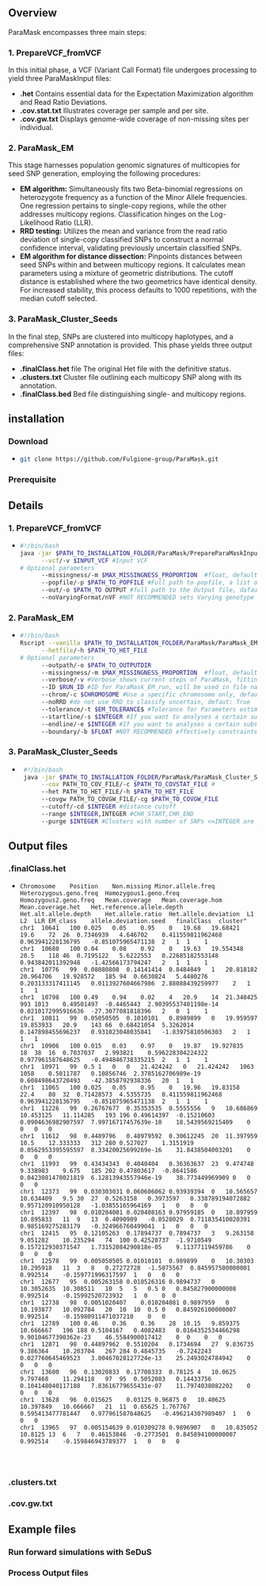 ## Overview
ParaMask encompasses three main steps:

### 1. PrepareVCF_fromVCF
In this initial phase, a VCF (Variant Call Format) file undergoes processing to yield three ParaMaskInput files:

- **.het** Contains essential data for the Expectation Maximization algorithm and Read Ratio Deviations.
- **.cov.stat.txt** Illustrates coverage per sample and per site.
- **.cov.gw.txt** Displays genome-wide coverage of non-missing sites per individual.

### 2. ParaMask_EM
This stage harnesses population genomic signatures of multicopies for seed SNP generation, employing the following procedures:

- **EM algorithm:** Simultaneously fits two Beta-binomial regressions on heterozygote frequency as a function of the Minor Allele frequencies. One regression pertains to single-copy regions, while the other addresses multicopy regions. Classification hinges on the Log-Likelihood Ratio (LLR).
- **RRD testing:** Utilizes the mean and variance from the read ratio deviation of single-copy classified SNPs to construct a normal confidence interval, validating previously uncertain classified SNPs.
- **EM algorithm for distance dissection:** Pinpoints distances between seed SNPs within and between multicopy regions. It calculates mean parameters using a mixture of geometric distributions. The cutoff distance is established where the two geometrics have identical density. For increased stability, this process defaults to 1000 repetitions, with the median cutoff selected.

### 3. ParaMask_Cluster_Seeds
In the final step, SNPs are clustered into multicopy haplotypes, and a comprehensive SNP annotation is provided. This phase yields three output files:

- **.finalClass.het** file The original Het file with the definitive status.
- **.clusters.txt** Cluster file outlining each multicopy SNP along with its annotation.
- **.finalClass.bed** Bed file distinguishing single- and multicopy regions.

## installation

### Download
- ```bash
  git clone https://github.com/Fulgione-group/ParaMask.git

### Prerequisite



## Details 

### 1. PrepareVCF_fromVCF
- ```bash
  #!/bin/bash
  java -jar $PATH_TO_INSTALLATION_FOLDER/ParaMask/PrepareParaMaskInput_fromVCF.jar\
        --vcf/-v $INPUT_VCF #Input VCF
  # Optional parameters
        --missingness/-m $MAX_MISSINGNESS_PROPORTION  #float, default = 0: no missing sites allowed
        --popfile/-p $PATH_TO_POPFILE #Full path to popfile, a list of samples in each row, default all samples in the VCF
        --out/-o $PATH_TO OUTPUT #full path to the Output file, dafault is the input file. Extensions for the different files are added automatically
        --noVaryingFormat/nVF #NOT RECOMMENDED sets Varying genotype format of the VCF to false, default true.

### 2. ParaMask_EM
- ```bash
  #!/bin/bash
  Rscript --vanilla $PATH_TO_INSTALLATION_FOLDER/ParaMask/ParaMask_EM_v2.4.R\
        --hetfile/-h $PATH_TO_HET_FILE
  # Optional parameters
        --outpath/-o $PATH_TO_OUTPUTDIR
        --missingness/-m $MAX_MISSINGNESS_PROPORTION  #float, default = 0.1: no missing sites allowed
        --verbose/-v #Verbose shows current steps of ParaMask, fitting process of VGAM, default is false
        --ID $RUN_ID #ID for ParaMask_EM_run, will be used in file naming
        --chrom/-c $CHROMOSOME #Use a specific chromosome only, default: all chromosomes
        --noRRD #do not use RRD to classify uncertain, defaut: True
        --tolerance/-t $EM_TOLERANCE$ #Tolerance for Parameters estimated by the EM algorithm on heterezygote frequency, default: 0.001
        --startline/-s $INTEGER #If you want to analyses a certain subset of SNPs in the hetfile you can specify start end lines
        --endline/-e $INTEGER #If you want to analyses a certain subset of SNPs in the hetfile you can specify start end lines
        --boundary/-b $FLOAT #NOT RECOMMENDED effectively constraints the upper Parameter space of the MAF*(Z=="K") variable, Helps with EM convergence in extreme cases


### 3. ParaMask_Cluster_Seeds
- ```bash
   #!/bin/bash
   java -jar $PATH_TO_INSTALLATION_FOLDER/ParaMask/ParaMask_Cluster_Seeds.jar\
        --cov PATH_TO_COV_FILE/-c $PATH_TO_COVSTAT_FILE #
        --het PATH_TO_HET_FILE/-h $PATH_TO_HET_FILE
        --covgw PATH_TO_COVGW_FILE/-cg $PATH_TO_COVGW_FILE
        --cutoff/-cd $INTEGER #distance cutoff
        --range $INTEGER,INTEGER #CHR_START,CHR_END
        --purge $INTEGER #Clusters with number of SNPs <=INTEGER are purged, default = 1.


## Output files

### .finalClass.het
- ```
  Chromosome	Position	Non.missing	Minor.allele.freq	Heterozygous.geno.freq	Homozygous1.geno.freq	Homozygous2.geno.freq	Mean.coverage	Mean.coverage.hom	Mean.coverage.het	Het.reference.allele.depth	Het.alt.allele.depth	Het.allele.ratio  Het.allele.deviation	L1	L2	LLR	EM_class	allele.deviation.seed	finalClass	cluster"
  chr1	10641	100	0.025	0.05	0.95	0	19.68	19.68421	19.6	72	26	0.7346939	4.646702	0.411559811962468	0.963941228136795	-0.851075965471138	2	1  1	1
  chr1	10680	100	0.04	0.08	0.92	0	19.63	19.554348	20.5	118	46	0.7195122	5.6222553	0.22685182553148	0.943842011392948	-1.42566173794247	2	1  1	1
  chr1	10776	99	0.08080808	0.14141414	0.8484849	1	20.818182	20.964706	19.928572	185	94	0.6630824	5.4480276	0.203133317411145	0.0113927604667986	2.88088439259977	2	1	1	1
  chr1	10798	100	0.49	0.94	0.02	4	20.9	14	21.340425	993	1013	0.49501497	-0.4465443	2.90395537401198e-14	0.0210172995916636	-27.3077081818396	2	0  1	1
  chr1	10811	99	0.05050505	0.1010101	0.8989899	0	19.959597	19.853933	20.9	143	66	0.68421054	5.3262014	0.147898455696237	0.931023048035841	-1.83975810506303	2	1	1	1
  chr1	10906	100	0.015	0.03	0.97	0	19.87	19.927835	18	38	16	0.7037037	2.993821	0.596228304224322	0.977961587648625	-0.494846738335215	2	1  1	1
  chr1	10971	99	0.5	1	0	0	21.424242	0	21.424242	1063	1058	0.5011787	0.10856746	2.3785162706989e-19	0.608498643720493	-42.3858792938336	20	1	1
  chr1	11065	100	0.025	0.05	0.95	0	19.96	19.83158	22.4	80	32	0.71428573	4.5355735	0.411559811962468	0.963941228136795	-0.851075965471138	2	1  1	1
  chr1	11226	99	0.26767677	0.35353535	0.5555556	9	10.686869	10.453125	11.114285	193	196	0.49614397	-0.15210603	0.0904636982907597	7.99716717457639e-10	18.5439569215409	0	0	0	0
  chr1	11612	98	0.4489796	0.48979592	0.30612245	20	11.397959	10.5	12.333333	312	280	0.527027	1.3151919	0.0562953395595597	8.33420025699269e-16	31.8438504003201	0	0	0	0
  chr1	11993	99	0.43434343	0.4040404	0.36363637	23	9.474748	9.338983	9.675	185	202	0.47803617	-0.8641586	0.0423081470021819	6.12813943557946e-19	38.773449969909	0	0	0	0
  chr1	12373	99	0.030303031	0.060606062	0.93939394	0	10.565657	10.634409	9.5	30	27	0.5263158	0.3973597	0.338789194072882	0.957120910950128	-1.03855165964169	1	0	0	0
  chr1	12397	98	0.010204081	0.020408163	0.97959185	0	10.897959	10.895833	11	9	13	0.4090909	-0.8528029	0.711835410020391	0.985169275283179	-0.324966760499041	1	0	0	0
  chr1	12415	95	0.12105263	0.17894737	0.7894737	3	9.263158	9.051282	10.235294	74	100	0.42528737	-1.9710549	0.157212930371547	1.73152084290818e-05	9.11377119459786	0	0	0	0
  chr1	12578	99	0.005050505	0.01010101	0.989899	0	10.30303	10.295918	11	3	8	0.27272728	-1.5075567	0.845957500000001	0.992514	-0.159771996317597	1	0	0	0
  chr1	12677	95	0.005263158	0.010526316	0.9894737	0	10.3052635	10.308511	10	5	5	0.5	0	0.845827900000008	0.992514	-0.15992520723932	1  0	0  0
  chr1	12738	98	0.0051020407	0.010204081	0.9897959	0	10.193877	10.092784	20	10	10	0.5	0	0.845926100000007	0.992514	-0.15980911471037210	0	0
  chr1	12789	100	0.46	0.36	0.36	28	10.15	9.859375	10.666667	196	188	0.5104167	0.4082483	0.0164352534466298	9.90104677390362e-23	46.5584900017412	0  0	0	0
  chr1	12871	98	0.44897962	0.5510204	0.1734694	27	9.836735	9.386364	10.203704	267	284	0.4845735	-0.7242243	0.027760645469523	3.00467028127724e-13	25.2493024784942	0	0	0	0
  chr1	13600	96	0.13020833	0.17708333	0.78125	4	10.0625	9.797468	11.294118	97	95	0.5052083	0.14433756	0.104148040117188	7.83616779655431e-07	11.7974038082202	0	0	0	0
  chr1	13628	96	0.015625	0.03125	0.96875	0	10.40625	10.397849	10.666667	21	11	0.65625	1.767767	0.595413477781447	0.977961587648625	-0.496214307989407	1	0	0	0
  chr1	13965	97	0.005154639	0.010309278	0.9896907	0	10.835052	10.8125	13	6	7	0.46153846	-0.2773501	0.845894100000007	0.992514	-0.159846943789377	1	0	0	0




### .clusters.txt
### .cov.gw.txt


## Example files


### Run forward simulations with SeDuS


### Process Output files
